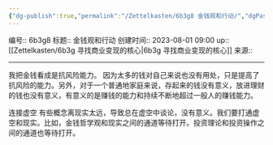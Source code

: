 ```yaml
---
{"dg-publish":true,"permalink":"/Zettelkasten/6b3g8 金钱观和行动/","dgPassFrontmatter":true}
---
```


编号:: 6b3g8
标题:: 金钱观和行动
创建时间:: 2023-08-01 09:00
up:: [[Zettelkasten/6b3g 寻找商业变现的核心\|6b3g 寻找商业变现的核心]]
来源:: 

---

我把金钱看成是抗风险能力。
因为太多的钱对自己来说也没有用处，只是提高了抗风险的能力。另外，对于一个普通地家庭来说，存起来的钱没有意义，放进理财的钱也没有意义，有意义的是赚钱的能力和持续不断地超过一般人的赚钱能力。

连接虚空
有些概念离现实太远，导致总在虚空中谈论，没有意义。我们要打通虚空和现实。比如，金钱哲学观和现实之间的通道等待打开。投资理论和投资操作之间的通道也等待打开。